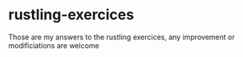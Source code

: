 # rustling-exercices
Those are my answers to the rustling exercices, any improvement or modificiations are welcome
